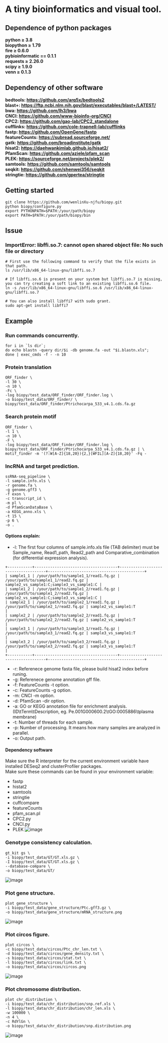 # A tiny bioinformatics and visual tool.

## Dependence of python packages
**python ≥ 3.8<br />
biopython ≥ 1.79<br />
fire ≥ 0.6.0<br />
pybioinformatic == 0.1.1<br />
requests ≥ 2.26.0<br />
scipy ≥ 1.9.0<br />
venn ≥ 0.1.3<br />**
## Dependency of other software
**bedtools: https://github.com/arq5x/bedtools2<br />
blast+: https://ftp.ncbi.nlm.nih.gov/blast/executables/blast+/LATEST/<br />
bwa: https://github.com/lh3/bwa<br />
CNCI: https://github.com/www-bioinfo-org/CNCI<br />
CPC2: https://github.com/gao-lab/CPC2_standalone<br />
cufflinks: https://github.com/cole-trapnell-lab/cufflinks<br />
fastp: https://github.com/OpenGene/fastp<br />
featureCounts: https://subread.sourceforge.net/<br />
gatk: https://github.com/broadinstitute/gatk<br />
hisat2: https://daehwankimlab.github.io/hisat2/<br />
PfamScan: https://github.com/aziele/pfam_scan<br />
PLEK: https://sourceforge.net/projects/plek2/<br />
samtools: https://github.com/samtools/samtools<br />
seqkit: https://github.com/shenwei356/seqkit<br />
stringtie: https://github.com/gpertea/stringtie**

## Getting started
```shell
git clone https://github.com/wenlinXu-njfu/biopy.git
python biopy/configure.py
export PYTHONPATH=$PATH:/your/path/biopy
export PATH=$PATH:/your/path/biopy/bin
```

## Issue
### ImportError: libffi.so.7: cannot open shared object file: No such file or directory
```shell
# First use the following command to verify that the file exists in that path.
ls /usr/lib/x86_64-linux-gnu/libffi.so.7

# If libffi.so.6 is present on your system but libffi.so.7 is missing, you can try creating a soft link to an existing libffi.so.6 file.
ln -s /usr/lib/x86_64-linux-gnu/libffi.so.6 /usr/lib/x86_64-linux-gnu/libffi.so.7

# You can also install libffi7 with sudo grant.
sudo apt-get install libffi7
```

## Example
### Run commands concurrently.
```shell
for i in `ls dir`;
do echo blastn -query dir/$i -db genome.fa -out "$i.blastn.xls";
done | exec_cmds -f - -n 10
```

### Protein translation
```shell
ORF_finder \
-l 30 \
-n 10 \
-Fc \
-log biopy/test_data/ORF_finder/ORF_finder.log \
-o biopy/test_data/ORF_finder/ \
biopy/test_data/ORF_finder/Ptrichocarpa_533_v4.1.cds.fa.gz
```
### Search protein motif
```shell
ORF_finder \
-l 1 \
-n 10 \
-F \
-log biopy/test_data/ORF_finder/ORF_finder.log \
biopy/test_data/ORF_finder/Ptrichocarpa_533_v4.1.cds.fa.gz | \
motif_finder -m '(?:W[A-Z]{18,20}){2,}[WFIL][A-Z]{18,20}' -Fq -
```

### lncRNA and target prediction.
```shell
ssRNA-seq_pipeline \
-l sample.info.xls \
-r genome.fa \
-g genome.gff3 \
-f exon \
-c transcript_id \
-m pl \
-d PfamScanDataBase \
-a KEGG_anno.xls \
-t 15 \
-p 6 \
-o .
```

#### Options explain:
- -l: The first four columns of sample.info.xls file (TAB delimiter) must be Sample_name, Read1_path, Read2_path and Comparative_combination (for differential expression analysis).<br />
```
+-----------+-------------------------------------+-------------------------------------+-------------------------------------------+
| sample1_1 | /your/path/to/sample1_1/read1.fq.gz | /your/path/to/sample1_1/read2.fq.gz | sample2_vs_sample1:C;sample3_vs_sample1:C |
| sample1_2 | /your/path/to/sample1_2/read1.fq.gz | /your/path/to/sample1_2/read2.fq.gz | sample2_vs_sample1:C;sample3_vs_sample1:C |
| sample2_1 | /your/path/to/sample2_1/read1.fq.gz | /your/path/to/sample2_1/read2.fq.gz | sample2_vs_sample1:T                      |
| sample2_2 | /your/path/to/sample2_2/read1.fq.gz | /your/path/to/sample2_2/read2.fq.gz | sample2_vs_sample1:T                      |
| sample3_1 | /your/path/to/sample3_1/read1.fq.gz | /your/path/to/sample3_1/read2.fq.gz | sample3_vs_sample1:T                      |
| sample3_2 | /your/path/to/sample3_2/read1.fq.gz | /your/path/to/sample3_2/read2.fq.gz | sample3_vs_sample1:T                      |
+-----------+-------------------------------------+-------------------------------------+-------------------------------------------+
```
- -r: Referenece genome fasta file, please build hisat2 index before runing.
- -g: Referenece genome annotation gff file.
- -f: FeatureCounts -t option.
- -c: FeatureCounts -g option.
- -m: CNCI -m option.
- -d: PfamScan -dir option.
- -a: GO or KEGG annotation file for enrichment analysis. (ID\tTerm\tDescription, eg. Pe.001G000600.2\tGO:0005886\tplasma membrane)
- -t: Number of threads for each sample.
- -p: Number of processing. It means how many samples are analyzed in parallel.
- -o: Output path.

#### Dependency software
Make sure the R interpreter for the current environment variable have installed DESeq2 and clusterProfiler packages.<br />
Make sure these commands can be found in your environment variable:
- fastp
- histat2
- samtools
- stringtie
- cuffcompare
- featureCounts
- pfam_scan.pl
- CPC2.py
- CNCI.py
- PLEK
![image](test_data/lncRNA_analysis_pipeline/lncRNA_analysis_pipeline.png)

### Genotype consistency calculation.
```shell
gt_kit gs \
-i biopy/test_data/GT/GT.xls.gz \
-I biopy/test_data/GT/GT.xls.gz \
--database-compare \
-o biopy/test_data/GT/
```
![image](test_data/GT/Consistency.heatmap.png)

### Plot gene structure.
```shell
plot gene_structure \
-i biopy/test_data/gene_structure/Ptc.gff3.gz \
-o biopy/test_data/gene_structure/mRNA_structure.png
```
![image](test_data/gene_structure/mRNA_structure.png)

### Plot circos figure.
```shell
plot circos \
-c biopy/test_data/circos/Ptc_chr_len.txt \
-d biopy/test_data/circos/gene_density.txt \
-s biopy/test_data/circos/stat.txt \
-l biopy/test_data/circos/link.txt \
-o biopy/test_data/circos/circos.png
```
![image](test_data/circos/circos.png)

### Plot chromosome distribution.
```shell
plot chr_distribution \
-i biopy/test_data/chr_distribution/snp.ref.xls \
-l biopy/test_data/chr_distribution/chr_len.xls \
-w 100000 \
-n 4 \
-c RdYlGn \
-o biopy/test_data/chr_distribution/snp.distribution.png
```
![image](test_data/chr_distribution/snp.distribution.png)
